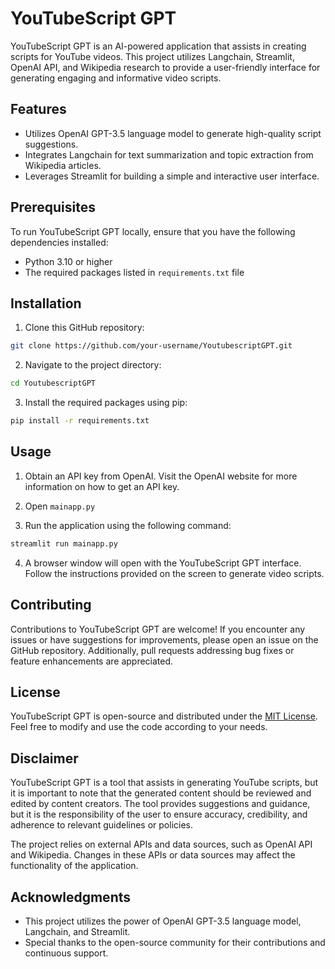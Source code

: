 # YouTubeScript GPT

YouTubeScript GPT is an AI-powered application that assists in creating scripts for YouTube videos. This project utilizes Langchain, Streamlit, OpenAI API, and Wikipedia research to provide a user-friendly interface for generating engaging and informative video scripts.

## Features

- Utilizes OpenAI GPT-3.5 language model to generate high-quality script suggestions.
- Integrates Langchain for text summarization and topic extraction from Wikipedia articles.
- Leverages Streamlit for building a simple and interactive user interface.

## Prerequisites

To run YouTubeScript GPT locally, ensure that you have the following dependencies installed:

- Python 3.10 or higher
- The required packages listed in `requirements.txt` file

## Installation

1. Clone this GitHub repository:

```bash
git clone https://github.com/your-username/YoutubescriptGPT.git
```

2. Navigate to the project directory:

```bash
cd YoutubescriptGPT
```

3. Install the required packages using pip:

```bash
pip install -r requirements.txt
```

## Usage

1. Obtain an API key from OpenAI. Visit the OpenAI website for more information on how to get an API key.

2. Open `mainapp.py` 

3. Run the application using the following command:

```bash
streamlit run mainapp.py
```

4. A browser window will open with the YouTubeScript GPT interface. Follow the instructions provided on the screen to generate video scripts.

## Contributing

Contributions to YouTubeScript GPT are welcome! If you encounter any issues or have suggestions for improvements, please open an issue on the GitHub repository. Additionally, pull requests addressing bug fixes or feature enhancements are appreciated.

## License

YouTubeScript GPT is open-source and distributed under the [MIT License](https://opensource.org/licenses/MIT). Feel free to modify and use the code according to your needs.

## Disclaimer

YouTubeScript GPT is a tool that assists in generating YouTube scripts, but it is important to note that the generated content should be reviewed and edited by content creators. The tool provides suggestions and guidance, but it is the responsibility of the user to ensure accuracy, credibility, and adherence to relevant guidelines or policies.

The project relies on external APIs and data sources, such as OpenAI API and Wikipedia. Changes in these APIs or data sources may affect the functionality of the application.

## Acknowledgments

- This project utilizes the power of OpenAI GPT-3.5 language model, Langchain, and Streamlit.
- Special thanks to the open-source community for their contributions and continuous support.
